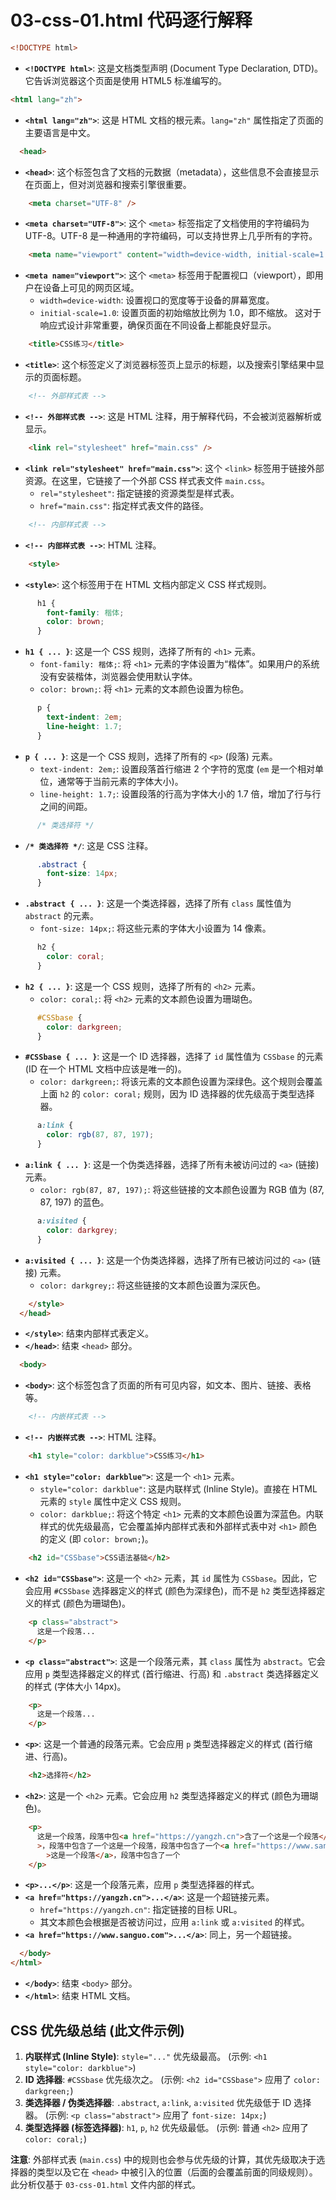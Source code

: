 # 03-css-01.html 代码逐行解释

```html
<!DOCTYPE html>
```
- **`<!DOCTYPE html>`**: 这是文档类型声明 (Document Type Declaration, DTD)。它告诉浏览器这个页面是使用 HTML5 标准编写的。

```html
<html lang="zh">
```
- **`<html lang="zh">`**: 这是 HTML 文档的根元素。`lang="zh"` 属性指定了页面的主要语言是中文。

```html
  <head>
```
- **`<head>`**: 这个标签包含了文档的元数据（metadata），这些信息不会直接显示在页面上，但对浏览器和搜索引擎很重要。

```html
    <meta charset="UTF-8" />
```
- **`<meta charset="UTF-8">`**: 这个 `<meta>` 标签指定了文档使用的字符编码为 UTF-8。UTF-8 是一种通用的字符编码，可以支持世界上几乎所有的字符。

```html
    <meta name="viewport" content="width=device-width, initial-scale=1.0" />
```
- **`<meta name="viewport">`**: 这个 `<meta>` 标签用于配置视口（viewport），即用户在设备上可见的网页区域。
  - `width=device-width`: 设置视口的宽度等于设备的屏幕宽度。
  - `initial-scale=1.0`: 设置页面的初始缩放比例为 1.0，即不缩放。
  这对于响应式设计非常重要，确保页面在不同设备上都能良好显示。

```html
    <title>CSS练习</title>
```
- **`<title>`**: 这个标签定义了浏览器标签页上显示的标题，以及搜索引擎结果中显示的页面标题。

```html
    <!-- 外部样式表 -->
```
- **`<!-- 外部样式表 -->`**: 这是 HTML 注释，用于解释代码，不会被浏览器解析或显示。

```html
    <link rel="stylesheet" href="main.css" />
```
- **`<link rel="stylesheet" href="main.css">`**: 这个 `<link>` 标签用于链接外部资源。在这里，它链接了一个外部 CSS 样式表文件 `main.css`。
  - `rel="stylesheet"`: 指定链接的资源类型是样式表。
  - `href="main.css"`: 指定样式表文件的路径。

```html
    <!-- 内部样式表 -->
```
- **`<!-- 内部样式表 -->`**: HTML 注释。

```html
    <style>
```
- **`<style>`**: 这个标签用于在 HTML 文档内部定义 CSS 样式规则。

```css
      h1 {
        font-family: 楷体;
        color: brown;
      }
```
- **`h1 { ... }`**: 这是一个 CSS 规则，选择了所有的 `<h1>` 元素。
  - `font-family: 楷体;`: 将 `<h1>` 元素的字体设置为“楷体”。如果用户的系统没有安装楷体，浏览器会使用默认字体。
  - `color: brown;`: 将 `<h1>` 元素的文本颜色设置为棕色。

```css
      p {
        text-indent: 2em;
        line-height: 1.7;
      }
```
- **`p { ... }`**: 这是一个 CSS 规则，选择了所有的 `<p>` (段落) 元素。
  - `text-indent: 2em;`: 设置段落首行缩进 2 个字符的宽度 (`em` 是一个相对单位，通常等于当前元素的字体大小)。
  - `line-height: 1.7;`: 设置段落的行高为字体大小的 1.7 倍，增加了行与行之间的间距。

```css
      /* 类选择符 */
```
- **`/* 类选择符 */`**: 这是 CSS 注释。

```css
      .abstract {
        font-size: 14px;
      }
```
- **`.abstract { ... }`**: 这是一个类选择器，选择了所有 `class` 属性值为 `abstract` 的元素。
  - `font-size: 14px;`: 将这些元素的字体大小设置为 14 像素。

```css
      h2 {
        color: coral;
      }
```
- **`h2 { ... }`**: 这是一个 CSS 规则，选择了所有的 `<h2>` 元素。
  - `color: coral;`: 将 `<h2>` 元素的文本颜色设置为珊瑚色。

```css
      #CSSbase {
        color: darkgreen;
      }
```
- **`#CSSbase { ... }`**: 这是一个 ID 选择器，选择了 `id` 属性值为 `CSSbase` 的元素 (ID 在一个 HTML 文档中应该是唯一的)。
  - `color: darkgreen;`: 将该元素的文本颜色设置为深绿色。这个规则会覆盖上面 `h2` 的 `color: coral;` 规则，因为 ID 选择器的优先级高于类型选择器。

```css
      a:link {
        color: rgb(87, 87, 197);
      }
```
- **`a:link { ... }`**: 这是一个伪类选择器，选择了所有未被访问过的 `<a>` (链接) 元素。
  - `color: rgb(87, 87, 197);`: 将这些链接的文本颜色设置为 RGB 值为 (87, 87, 197) 的蓝色。

```css
      a:visited {
        color: darkgrey;
      }
```
- **`a:visited { ... }`**: 这是一个伪类选择器，选择了所有已被访问过的 `<a>` (链接) 元素。
  - `color: darkgrey;`: 将这些链接的文本颜色设置为深灰色。

```html
    </style>
  </head>
```
- **`</style>`**: 结束内部样式表定义。
- **`</head>`**: 结束 `<head>` 部分。

```html
  <body>
```
- **`<body>`**: 这个标签包含了页面的所有可见内容，如文本、图片、链接、表格等。

```html
    <!-- 内嵌样式表 -->
```
- **`<!-- 内嵌样式表 -->`**: HTML 注释。

```html
    <h1 style="color: darkblue">CSS练习</h1>
```
- **`<h1 style="color: darkblue">`**: 这是一个 `<h1>` 元素。
  - `style="color: darkblue"`: 这是内联样式 (Inline Style)。直接在 HTML 元素的 `style` 属性中定义 CSS 规则。
  - `color: darkblue;`: 将这个特定 `<h1>` 元素的文本颜色设置为深蓝色。内联样式的优先级最高，它会覆盖掉内部样式表和外部样式表中对 `<h1>` 颜色的定义 (即 `color: brown;`)。

```html
    <h2 id="CSSbase">CSS语法基础</h2>
```
- **`<h2 id="CSSbase">`**: 这是一个 `<h2>` 元素，其 `id` 属性为 `CSSbase`。因此，它会应用 `#CSSbase` 选择器定义的样式 (颜色为深绿色)，而不是 `h2` 类型选择器定义的样式 (颜色为珊瑚色)。

```html
    <p class="abstract">
      这是一个段落...
    </p>
```
- **`<p class="abstract">`**: 这是一个段落元素，其 `class` 属性为 `abstract`。它会应用 `p` 类型选择器定义的样式 (首行缩进、行高) 和 `.abstract` 类选择器定义的样式 (字体大小 14px)。

```html
    <p>
      这是一个段落...
    </p>
```
- **`<p>`**: 这是一个普通的段落元素。它会应用 `p` 类型选择器定义的样式 (首行缩进、行高)。

```html
    <h2>选择符</h2>
```
- **`<h2>`**: 这是一个 `<h2>` 元素。它会应用 `h2` 类型选择器定义的样式 (颜色为珊瑚色)。

```html
    <p>
      这是一个段落，段落中包<a href="https://yangzh.cn">含了一个这是一个段落</a
      >，段落中包含了一个这是一个段落，段落中包含了一个<a href="https://www.sanguo.com"
        >这是一个段落</a>，段落中包含了一个
    </p>
```
- **`<p>...</p>`**: 这是一个段落元素，应用 `p` 类型选择器的样式。
- **`<a href="https://yangzh.cn">...</a>`**: 这是一个超链接元素。
  - `href="https://yangzh.cn"`: 指定链接的目标 URL。
  - 其文本颜色会根据是否被访问过，应用 `a:link` 或 `a:visited` 的样式。
- **`<a href="https://www.sanguo.com">...</a>`**: 同上，另一个超链接。

```html
  </body>
</html>
```
- **`</body>`**: 结束 `<body>` 部分。
- **`</html>`**: 结束 HTML 文档。

## CSS 优先级总结 (此文件示例)

1.  **内联样式 (Inline Style)**: `style="..."` 优先级最高。 (示例: `<h1 style="color: darkblue">`)
2.  **ID 选择器**: `#CSSbase` 优先级次之。 (示例: `<h2 id="CSSbase">` 应用了 `color: darkgreen;`)
3.  **类选择器 / 伪类选择器**: `.abstract`, `a:link`, `a:visited` 优先级低于 ID 选择器。 (示例: `<p class="abstract">` 应用了 `font-size: 14px;`)
4.  **类型选择器 (标签选择器)**: `h1`, `p`, `h2` 优先级最低。 (示例: 普通 `<h2>` 应用了 `color: coral;`)

**注意**: 外部样式表 (`main.css`) 中的规则也会参与优先级的计算，其优先级取决于选择器的类型以及它在 `<head>` 中被引入的位置（后面的会覆盖前面的同级规则）。此分析仅基于 `03-css-01.html` 文件内部的样式。